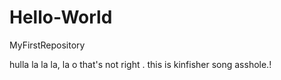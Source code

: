 # Hello-World
MyFirstRepository

hulla la la la, la o that's not right .
this is kinfisher song asshole.! 

